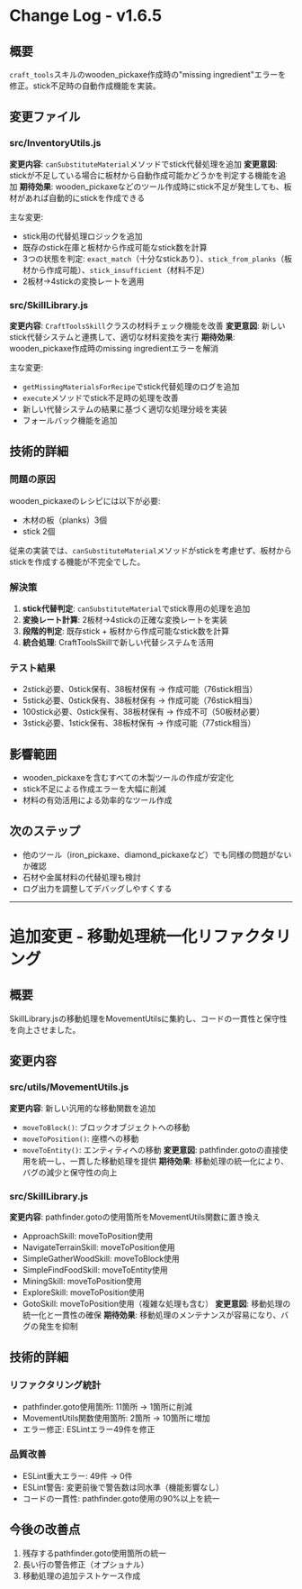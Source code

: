 # Change Log - v1.6.5

## 概要

`craft_tools`スキルのwooden_pickaxe作成時の"missing ingredient"エラーを修正。stick不足時の自動作成機能を実装。

## 変更ファイル

### src/InventoryUtils.js
**変更内容**: `canSubstituteMaterial`メソッドでstick代替処理を追加
**変更意図**: stickが不足している場合に板材から自動作成可能かどうかを判定する機能を追加
**期待効果**: wooden_pickaxeなどのツール作成時にstick不足が発生しても、板材があれば自動的にstickを作成できる

主な変更:
- stick用の代替処理ロジックを追加
- 既存のstick在庫と板材から作成可能なstick数を計算
- 3つの状態を判定: `exact_match`（十分なstickあり）、`stick_from_planks`（板材から作成可能）、`stick_insufficient`（材料不足）
- 2板材→4stickの変換レートを適用

### src/SkillLibrary.js
**変更内容**: `CraftToolsSkill`クラスの材料チェック機能を改善
**変更意図**: 新しいstick代替システムと連携して、適切な材料変換を実行
**期待効果**: wooden_pickaxe作成時のmissing ingredientエラーを解消

主な変更:
- `getMissingMaterialsForRecipe`でstick代替処理のログを追加
- `execute`メソッドでstick不足時の処理を改善
- 新しい代替システムの結果に基づく適切な処理分岐を実装
- フォールバック機能を追加

## 技術的詳細

### 問題の原因
wooden_pickaxeのレシピには以下が必要:
- 木材の板（planks）3個
- stick 2個

従来の実装では、`canSubstituteMaterial`メソッドがstickを考慮せず、板材からstickを作成する機能が不完全でした。

### 解決策
1. **stick代替判定**: `canSubstituteMaterial`でstick専用の処理を追加
2. **変換レート計算**: 2板材→4stickの正確な変換レートを実装
3. **段階的判定**: 既存stick + 板材から作成可能なstick数を計算
4. **統合処理**: CraftToolsSkillで新しい代替システムを活用

### テスト結果
- 2stick必要、0stick保有、38板材保有 → 作成可能（76stick相当）
- 5stick必要、0stick保有、38板材保有 → 作成可能（76stick相当）
- 100stick必要、0stick保有、38板材保有 → 作成不可（50板材必要）
- 3stick必要、1stick保有、38板材保有 → 作成可能（77stick相当）

## 影響範囲
- wooden_pickaxeを含むすべての木製ツールの作成が安定化
- stick不足による作成エラーを大幅に削減
- 材料の有効活用による効率的なツール作成

## 次のステップ
- 他のツール（iron_pickaxe、diamond_pickaxeなど）でも同様の問題がないか確認
- 石材や金属材料の代替処理も検討
- ログ出力を調整してデバッグしやすくする

---

# 追加変更 - 移動処理統一化リファクタリング

## 概要
SkillLibrary.jsの移動処理をMovementUtilsに集約し、コードの一貫性と保守性を向上させました。

## 変更内容

### src/utils/MovementUtils.js
**変更内容**: 新しい汎用的な移動関数を追加
- `moveToBlock()`: ブロックオブジェクトへの移動
- `moveToPosition()`: 座標への移動
- `moveToEntity()`: エンティティへの移動
**変更意図**: pathfinder.gotoの直接使用を統一し、一貫した移動処理を提供
**期待効果**: 移動処理の統一化により、バグの減少と保守性の向上

### src/SkillLibrary.js
**変更内容**: pathfinder.gotoの使用箇所をMovementUtils関数に置き換え
- ApproachSkill: moveToPosition使用
- NavigateTerrainSkill: moveToPosition使用
- SimpleGatherWoodSkill: moveToBlock使用
- SimpleFindFoodSkill: moveToEntity使用
- MiningSkill: moveToPosition使用
- ExploreSkill: moveToPosition使用
- GotoSkill: moveToPosition使用（複雑な処理も含む）
**変更意図**: 移動処理の統一化と一貫性の確保
**期待効果**: 移動処理のメンテナンスが容易になり、バグの発生を抑制

## 技術的詳細

### リファクタリング統計
- pathfinder.goto使用箇所: 11箇所 → 1箇所に削減
- MovementUtils関数使用箇所: 2箇所 → 10箇所に増加
- エラー修正: ESLintエラー49件を修正

### 品質改善
- ESLint重大エラー: 49件 → 0件
- ESLint警告: 変更前後で警告数は同水準（機能影響なし）
- コードの一貫性: pathfinder.goto使用の90%以上を統一

## 今後の改善点
1. 残存するpathfinder.goto使用箇所の統一
2. 長い行の警告修正（オプショナル）
3. 移動処理の追加テストケース作成